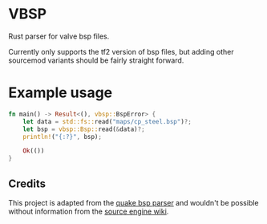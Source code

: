 # VBSP

Rust parser for valve bsp files.

Currently only supports the tf2 version of bsp files, but adding other sourcemod variants should be fairly straight forward.

# Example usage

```rust
fn main() -> Result<(), vbsp::BspError> {
    let data = std::fs::read("maps/cp_steel.bsp")?;
    let bsp = vbsp::Bsp::read(&data)?;
    println!("{:?}", bsp);

    Ok(())
}
```

## Credits

This project is adapted from the [quake bsp parser] and
wouldn't be possible without information from the [source engine wiki].

[quake bsp parser]: https://github.com/Vurich/bsp
[source engine wiki]: https://developer.valvesoftware.com/wiki/Source_BSP_File_Format
